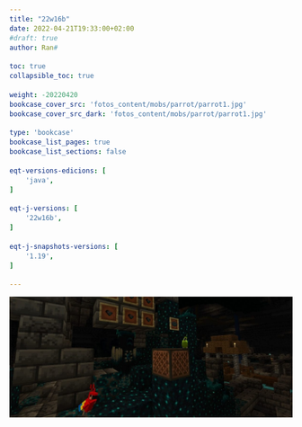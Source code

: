```yaml
---
title: "22w16b"
date: 2022-04-21T19:33:00+02:00
#draft: true
author: Ran#

toc: true
collapsible_toc: true

weight: -20220420
bookcase_cover_src: 'fotos_content/mobs/parrot/parrot1.jpg'
bookcase_cover_src_dark: 'fotos_content/mobs/parrot/parrot1.jpg'

type: 'bookcase'
bookcase_list_pages: true
bookcase_list_sections: false

eqt-versions-edicions: [
    'java',
]

eqt-j-versions: [
    '22w16b',
]

eqt-j-snapshots-versions: [
    '1.19',
]

---
```

<img title="22w16b" alt="22w16b" src="/fotos_content/mobs/parrot/parrot1.jpg">
